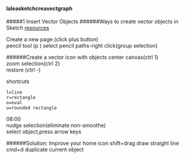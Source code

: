 #### laleasketchcreavectgraph
#####1 Insert Vector Objects
######Ways to create vector objects in Sketch
[resources](www.sketchappsources.com/free-source/)

Create a new page.(click plus button)  
pencil tool (p )
select pencil paths-right click(group selection)

######Create a vector icon with objects
center canvas(ctrl 1)  
zoom selection(ctrl 2)  
restore (ctrl -)  

shortcuts
```
l=line
r=rectangle
o=oval
u=rounded rectangle
```
08:00  
nudge selection(eliminate non-smoothe)  
select object,press arrow keys

######Solution: Improve your home icon
shift+drag  draw straight line  
cmd+d duplicate current object
